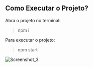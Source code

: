 ## Como Executar o Projeto?
Abra o projeto no terminal:
>npm i

Para executar o projeto:
>npm start

![Screenshot_3](https://user-images.githubusercontent.com/72028645/135856964-259b47bf-73ff-453e-9351-b342adcc2a12.png)
